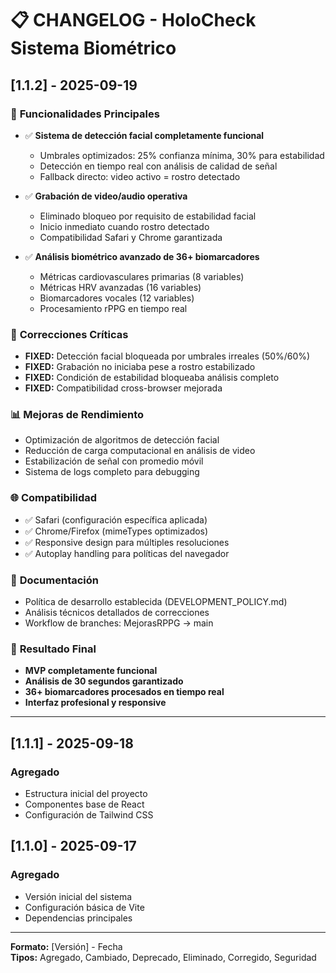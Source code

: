 # 📋 **CHANGELOG - HoloCheck Sistema Biométrico**

## [1.1.2] - 2025-09-19

### 🚀 **Funcionalidades Principales**
- ✅ **Sistema de detección facial completamente funcional**
  - Umbrales optimizados: 25% confianza mínima, 30% para estabilidad
  - Detección en tiempo real con análisis de calidad de señal
  - Fallback directo: video activo = rostro detectado

- ✅ **Grabación de video/audio operativa**
  - Eliminado bloqueo por requisito de estabilidad facial
  - Inicio inmediato cuando rostro detectado
  - Compatibilidad Safari y Chrome garantizada

- ✅ **Análisis biométrico avanzado de 36+ biomarcadores**
  - Métricas cardiovasculares primarias (8 variables)
  - Métricas HRV avanzadas (16 variables)
  - Biomarcadores vocales (12 variables)
  - Procesamiento rPPG en tiempo real

### 🔧 **Correcciones Críticas**
- **FIXED:** Detección facial bloqueada por umbrales irreales (50%/60%)
- **FIXED:** Grabación no iniciaba pese a rostro estabilizado
- **FIXED:** Condición de estabilidad bloqueaba análisis completo
- **FIXED:** Compatibilidad cross-browser mejorada

### 📊 **Mejoras de Rendimiento**
- Optimización de algoritmos de detección facial
- Reducción de carga computacional en análisis de video
- Estabilización de señal con promedio móvil
- Sistema de logs completo para debugging

### 🌐 **Compatibilidad**
- ✅ Safari (configuración específica aplicada)
- ✅ Chrome/Firefox (mimeTypes optimizados)
- ✅ Responsive design para múltiples resoluciones
- ✅ Autoplay handling para políticas del navegador

### 📝 **Documentación**
- Política de desarrollo establecida (DEVELOPMENT_POLICY.md)
- Análisis técnicos detallados de correcciones
- Workflow de branches: MejorasRPPG → main

### 🎯 **Resultado Final**
- **MVP completamente funcional**
- **Análisis de 30 segundos garantizado**
- **36+ biomarcadores procesados en tiempo real**
- **Interfaz profesional y responsive**

---

## [1.1.1] - 2025-09-18
### Agregado
- Estructura inicial del proyecto
- Componentes base de React
- Configuración de Tailwind CSS

## [1.1.0] - 2025-09-17
### Agregado
- Versión inicial del sistema
- Configuración básica de Vite
- Dependencias principales

---

**Formato:** [Versión] - Fecha  
**Tipos:** Agregado, Cambiado, Deprecado, Eliminado, Corregido, Seguridad